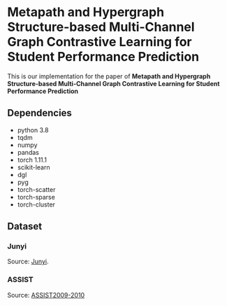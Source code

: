 #  Metapath and Hypergraph Structure-based Multi-Channel Graph Contrastive Learning for Student Performance Prediction

This is our implementation for the paper of  **Metapath and Hypergraph Structure-based Multi-Channel Graph Contrastive Learning for Student Performance Prediction**

## Dependencies

- python 3.8
- tqdm
- numpy
- pandas
- torch 1.11.1
- scikit-learn
- dgl
- pyg
- torch-scatter
- torch-sparse
- torch-cluster

## Dataset

### Junyi

Source:  [Junyi](https://pslcdatashop.web.cmu.edu/DatasetInfo?datasetId=1198).

### ASSIST

Source: [ASSIST2009-2010](https://sites.google.com/site/assistmentsdata/home/2009-2010-assistment-data)
